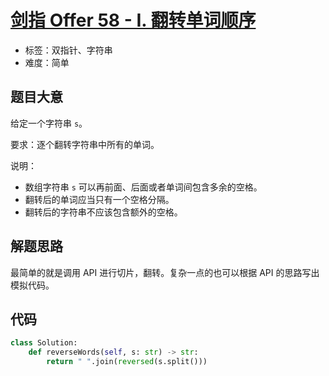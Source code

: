 # [剑指 Offer 58 - I. 翻转单词顺序](https://leetcode.cn/problems/fan-zhuan-dan-ci-shun-xu-lcof/)

- 标签：双指针、字符串
- 难度：简单

## 题目大意

给定一个字符串 `s`。

要求：逐个翻转字符串中所有的单词。

说明：

- 数组字符串 `s` 可以再前面、后面或者单词间包含多余的空格。
- 翻转后的单词应当只有一个空格分隔。
- 翻转后的字符串不应该包含额外的空格。

## 解题思路

最简单的就是调用 API 进行切片，翻转。复杂一点的也可以根据 API 的思路写出模拟代码。

## 代码

```Python
class Solution:
    def reverseWords(self, s: str) -> str:
        return " ".join(reversed(s.split()))
```

